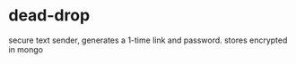 dead-drop
=========

secure text sender, generates a 1-time link and password. stores encrypted in mongo
